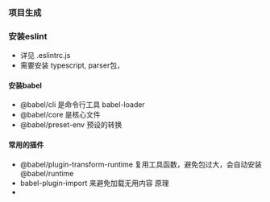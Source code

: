 ### 项目生成

### 安装eslint
- 详见 .eslintrc.js
- 需要安装 typescript, parser包，

#### 安装babel 
- @babel/cli 是命令行工具 babel-loader 
- @babel/core 是核心文件
- @babel/preset-env 预设的转换

#### 常用的插件
- @babel/plugin-transform-runtime  复用工具函数，避免包过大，会自动安装@babel/runtime 
- babel-plugin-import 来避免加载无用内容 原理
- 

#### 


